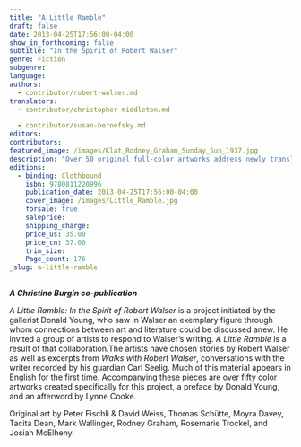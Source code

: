 ```yaml
---
title: "A Little Ramble"
draft: false
date: 2013-04-25T17:56:00-04:00
show_in_forthcoming: false
subtitle: "In the Spirit of Robert Walser"
genre: Fiction
subgenre:
language:
authors:
  - contributor/robert-walser.md
translators:
  - contributor/christopher-middleton.md

  - contributor/susan-bernofsky.md
editors:
contributors:
featured_image: /images/Klat_Rodney_Graham_Sunday_Sun_1937.jpg
description: "Over 50 original full-color artworks address newly translated writings of Robert Walser "
editions:
  - binding: Clothbound
    isbn: 9780811220996
    publication_date: 2013-04-25T17:56:00-04:00
    cover_image: /images/Little_Ramble.jpg
    forsale: true
    saleprice:
    shipping_charge:
    price_us: 35.00
    price_cn: 37.00
    trim_size:
    Page_count: 176
_slug: a-little-ramble
---
```


_**A Christine Burgin co-publication**_

_A Little Ramble: In the Spirit of Robert Walser_ is a project initiated by the gallerist Donald Young, who saw in Walser an exemplary figure through whom connections between art and literature could be discussed anew. He invited a group of artists to respond to Walser’s writing. _A Little Ramble_ is a result of that collaboration.The artists have chosen stories by Robert Walser as well as excerpts from _Walks with Robert Walser_, conversations with the writer recorded by his guardian Carl Seelig. Much of this material appears in English for the first time. Accompanying these pieces are over fifty color artworks created specifically for this project, a preface by Donald Young, and an afterword by Lynne Cooke.

Original art by Peter Fischli & David Weiss, Thomas Schütte, Moyra Davey, Tacita Dean, Mark Wallinger, Rodney Graham, Rosemarie Trockel, and Josiah McElheny.


